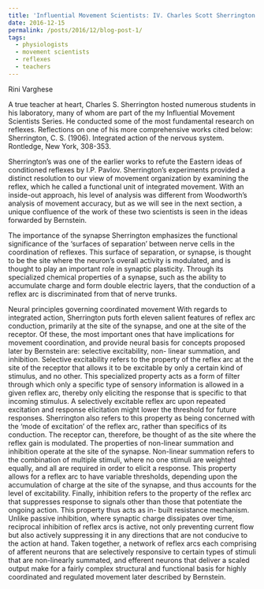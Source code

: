 ```yaml
---
title: 'Influential Movement Scientists: IV. Charles Scott Sherrington (1857 - 1952)'
date: 2016-12-15
permalink: /posts/2016/12/blog-post-1/
tags:
  - physiologists
  - movement scientists
  - reflexes
  - teachers
---
```


Rini Varghese

A true teacher at heart, Charles S. Sherrington hosted numerous students in his laboratory, many of whom are part of the my Influential Movement Scientists Series. He conducted some of the most fundamental research on reflexes. Reflections on one of his more comprehensive works cited below:
Sherrington, C. S. (1906). Integrated action of the nervous system. Rontledge, New York, 308-353.
 
Sherrington’s was one of the earlier works to refute the Eastern ideas of conditioned reflexes by I.P. Pavlov. Sherrington’s experiments provided a distinct resolution to our view of movement organization by examining the reflex, which he called a functional unit of integrated movement. With an inside-out approach, his level of analysis was different from Woodworth’s analysis of movement accuracy, but as we will see in the next section, a unique confluence of the work of these two scientists is seen in the ideas forwarded by Bernstein.
 
The importance of the synapse
Sherrington emphasizes the functional significance of the ‘surfaces of separation’ between nerve cells in the coordination of reflexes. This surface of separation, or synapse, is thought to be the site where the neuron’s overall activity is modulated, and is thought to play an important role in synaptic plasticity. Through its specialized chemical properties of a synapse, such as the ability to accumulate charge and form double electric layers, that the conduction of a reflex arc is discriminated from that of nerve trunks.
 
Neural principles governing coordinated movement
With regards to integrated action, Sherrington puts forth eleven salient features of reflex arc conduction, primarily at the site of the synapse, and one at the site of the receptor. Of these, the most important ones that have implications for movement coordination, and provide neural basis for concepts proposed later by Bernstein are: selective excitability, non- linear summation, and inhibition. Selective excitability refers to the property of the reflex arc at the site of the receptor that allows it to be excitable by only a certain kind of stimulus, and no other. This specialized property acts as a form of filter through which only a specific type of sensory information is allowed in a given reflex arc, thereby only eliciting the response that is specific to that incoming stimulus. A selectively excitable reflex arc upon repeated excitation and response elicitation might lower the threshold for future responses. Sherrington also refers to this property as being concerned with the ‘mode of excitation’ of the reflex arc, rather than specifics of its conduction. The receptor can, therefore, be thought of as the site where the reflex gain is modulated. The properties of non-linear summation and inhibition operate at the site of the synapse. Non-linear summation refers to the combination of multiple stimuli, where no one stimuli are weighted equally, and all are required in order to elicit a response. This property allows for a reflex arc to have variable thresholds, depending upon the accumulation of charge at the site of the synapse, and thus accounts for the level of excitability. Finally, inhibition refers to the property of the reflex arc that suppresses response to signals other than those that potentiate the ongoing action. This property thus acts as in- built resistance mechanism. Unlike passive inhibition, where synaptic charge dissipates over time, reciprocal inhibition of reflex arcs is active, not only preventing current flow but also actively suppressing it in any directions that are not conducive to the action at hand.
Taken together, a network of reflex arcs each comprising of afferent neurons that are selectively responsive to certain types of stimuli that are non-linearly summated, and efferent neurons that deliver a scaled output make for a fairly complex structural and functional basis for highly coordinated and regulated movement later described by Bernstein.

